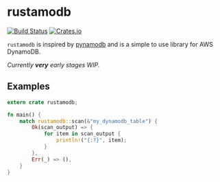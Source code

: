 # rustamodb
[![Build Status](https://travis-ci.org/cmac4603/rustamodb.svg?branch=master)](https://travis-ci.org/cmac4603/rustamodb)
[![Crates.io](https://img.shields.io/crates/v/rustamodb.svg)](https://crates.io/crates/rustamo)

`rustamodb` is inspired by [pynamodb](https://pynamodb.readthedocs.io/en/latest/) and is a simple to use library for AWS DynamoDB.

_Currently **very** early stages WIP._

## Examples

```rust
extern crate rustamodb;

fn main() {
    match rustamodb::scan(&"my_dynamodb_table") {
        Ok(scan_output) => {
            for item in scan_output {
                println!("{:?}", item);
            }
        },
        Err(_) => (),
    }
}
```
